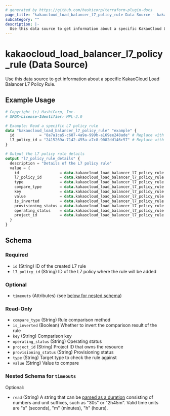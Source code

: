 ```yaml
---
# generated by https://github.com/hashicorp/terraform-plugin-docs
page_title: "kakaocloud_load_balancer_l7_policy_rule Data Source - kakaocloud"
subcategory: ""
description: |-
  Use this data source to get information about a specific KakaoCloud Load Balancer L7 Policy Rule.
---
```


# kakaocloud_load_balancer_l7_policy_rule (Data Source)

Use this data source to get information about a specific KakaoCloud Load Balancer L7 Policy Rule.

## Example Usage

```terraform
# Copyright (c) HashiCorp, Inc.
# SPDX-License-Identifier: MPL-2.0

# Example: Read a specific L7 policy rule
data "kakaocloud_load_balancer_l7_policy_rule" "example" {
  id           = "8a7a1ca5-c687-4a9a-999b-a169ee248ade" # Replace with your L7 policy rule ID
  l7_policy_id = "2415269a-7142-455a-a7c8-9082dd146c57" # Replace with your L7 policy ID
}

# Output the L7 policy rule details
output "l7_policy_rule_details" {
  description = "Details of the L7 policy rule"
  value = {
    id                  = data.kakaocloud_load_balancer_l7_policy_rule.example.id
    l7_policy_id        = data.kakaocloud_load_balancer_l7_policy_rule.example.l7_policy_id
    type                = data.kakaocloud_load_balancer_l7_policy_rule.example.type
    compare_type        = data.kakaocloud_load_balancer_l7_policy_rule.example.compare_type
    key                 = data.kakaocloud_load_balancer_l7_policy_rule.example.key
    value               = data.kakaocloud_load_balancer_l7_policy_rule.example.value
    is_inverted         = data.kakaocloud_load_balancer_l7_policy_rule.example.is_inverted
    provisioning_status = data.kakaocloud_load_balancer_l7_policy_rule.example.provisioning_status
    operating_status    = data.kakaocloud_load_balancer_l7_policy_rule.example.operating_status
    project_id          = data.kakaocloud_load_balancer_l7_policy_rule.example.project_id
  }
}
```

<!-- schema generated by tfplugindocs -->
## Schema

### Required

- `id` (String) ID of the created L7 rule
- `l7_policy_id` (String) ID of the L7 policy where the rule will be added

### Optional

- `timeouts` (Attributes) (see [below for nested schema](#nestedatt--timeouts))

### Read-Only

- `compare_type` (String) Rule comparison method
- `is_inverted` (Boolean) Whether to invert the comparison result of the rule
- `key` (String) Comparison key
- `operating_status` (String) Operating status
- `project_id` (String) Project ID that owns the resource
- `provisioning_status` (String) Provisioning status
- `type` (String) Target type to check the rule against
- `value` (String) Value to compare

<a id="nestedatt--timeouts"></a>
### Nested Schema for `timeouts`

Optional:

- `read` (String) A string that can be [parsed as a duration](https://pkg.go.dev/time#ParseDuration) consisting of numbers and unit suffixes, such as "30s" or "2h45m". Valid time units are "s" (seconds), "m" (minutes), "h" (hours).
